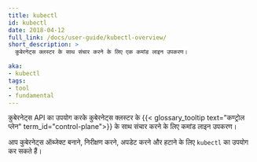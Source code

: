 ```yaml
---
title: kubectl
id: kubectl
date: 2018-04-12
full_link: /docs/user-guide/kubectl-overview/
short_description: >
  कुबेरनेट्स क्लस्टर के साथ संचार करने के लिए एक कमांड लाइन उपकरण।

aka:
- kubectl
tags:
- tool
- fundamental 
---
```

कुबेरनेट्स API का उपयोग करके कुबेरनेट्स क्लस्टर के {{< glossary_tooltip text="कण्ट्रोल प्लेन" term_id="control-plane">}} के साथ संचार करने के लिए कमांड लाइन उपकरण।

<!--more-->

आप कुबेरनेट्स ऑब्जेक्ट बनाने, निरीक्षण करने, अपडेट करने और हटाने के लिए `kubectl` का उपयोग कर सकते हैं।
